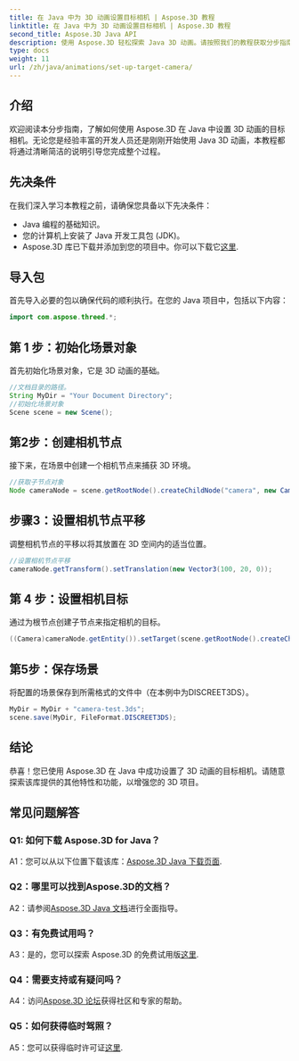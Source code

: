 ```yaml
---
title: 在 Java 中为 3D 动画设置目标相机 | Aspose.3D 教程
linktitle: 在 Java 中为 3D 动画设置目标相机 | Aspose.3D 教程
second_title: Aspose.3D Java API
description: 使用 Aspose.3D 轻松探索 Java 3D 动画。请按照我们的教程获取分步指南。立即下载，体验迷人的 3D 开发之旅。
type: docs
weight: 11
url: /zh/java/animations/set-up-target-camera/
---
```

## 介绍

欢迎阅读本分步指南，了解如何使用 Aspose.3D 在 Java 中设置 3D 动画的目标相机。无论您是经验丰富的开发人员还是刚刚开始使用 Java 3D 动画，本教程都将通过清晰简洁的说明引导您完成整个过程。

## 先决条件

在我们深入学习本教程之前，请确保您具备以下先决条件：

- Java 编程的基础知识。
- 您的计算机上安装了 Java 开发工具包 (JDK)。
-  Aspose.3D 库已下载并添加到您的项目中。你可以下载它[这里](https://releases.aspose.com/3d/java/).

## 导入包

首先导入必要的包以确保代码的顺利执行。在您的 Java 项目中，包括以下内容：

```java
import com.aspose.threed.*;
```

## 第 1 步：初始化场景对象

首先初始化场景对象，它是 3D 动画的基础。

```java
//文档目录的路径。
String MyDir = "Your Document Directory";
//初始化场景对象
Scene scene = new Scene();
```

## 第2步：创建相机节点

接下来，在场景中创建一个相机节点来捕获 3D 环境。

```java
//获取子节点对象
Node cameraNode = scene.getRootNode().createChildNode("camera", new Camera());
```

## 步骤3：设置相机节点平移

调整相机节点的平移以将其放置在 3D 空间内的适当位置。

```java
//设置相机节点平移
cameraNode.getTransform().setTranslation(new Vector3(100, 20, 0));
```

## 第 4 步：设置相机目标

通过为根节点创建子节点来指定相机的目标。

```java
((Camera)cameraNode.getEntity()).setTarget(scene.getRootNode().createChildNode("target"));
```

## 第5步：保存场景

将配置的场景保存到所需格式的文件中（在本例中为DISCREET3DS）。

```java
MyDir = MyDir + "camera-test.3ds";
scene.save(MyDir, FileFormat.DISCREET3DS);
```

## 结论

恭喜！您已使用 Aspose.3D 在 Java 中成功设置了 3D 动画的目标相机。请随意探索该库提供的其他特性和功能，以增强您的 3D 项目。

## 常见问题解答

### Q1: 如何下载 Aspose.3D for Java？

 A1：您可以从以下位置下载该库：[Aspose.3D Java 下载页面](https://releases.aspose.com/3d/java/).

### Q2：哪里可以找到Aspose.3D的文档？

 A2：请参阅[Aspose.3D Java 文档](https://reference.aspose.com/3d/java/)进行全面指导。

### Q3：有免费试用吗？

 A3：是的，您可以探索 Aspose.3D 的免费试用版[这里](https://releases.aspose.com/).

### Q4：需要支持或有疑问吗？

 A4：访问[Aspose.3D 论坛](https://forum.aspose.com/c/3d/18)获得社区和专家的帮助。

### Q5：如何获得临时驾照？

A5：您可以获得临时许可证[这里](https://purchase.aspose.com/temporary-license/).